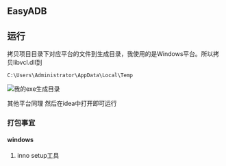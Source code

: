## EasyADB

## 运行
拷贝项目目录下对应平台的文件到生成目录，我使用的是Windows平台。所以拷贝libvcl.dll到

```
C:\Users\Administrator\AppData\Local\Temp
```

![我的exe生成目录](C:\Users\Administrator\go\src\EasyADB\bin\image\20190408181253.png)

其他平台同理 然后在idea中打开即可运行


### 打包事宜
#### windows
1. inno setup工具

